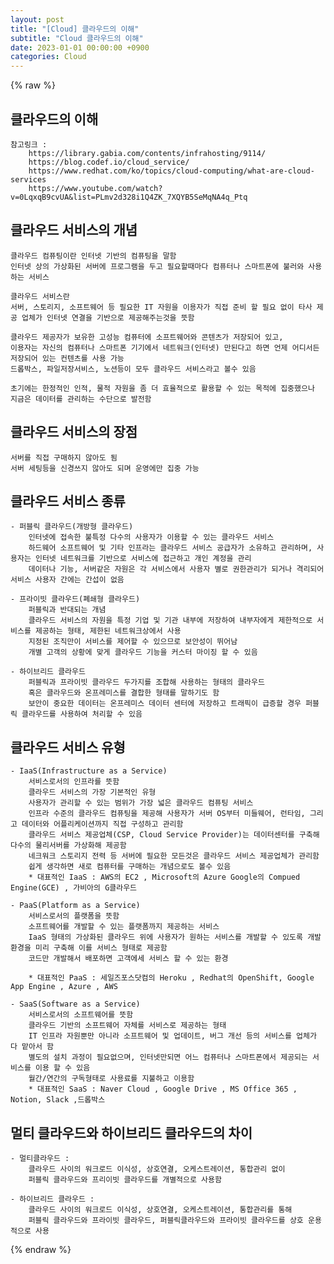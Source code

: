 ```yaml
---
layout: post
title: "[Cloud] 클라우드의 이해"
subtitle: "Cloud 클라우드의 이해"
date: 2023-01-01 00:00:00 +0900
categories: Cloud
---
```

{% raw %}
## 클라우드의 이해  
	참고링크 :  
		https://library.gabia.com/contents/infrahosting/9114/  
		https://blog.codef.io/cloud_service/  
		https://www.redhat.com/ko/topics/cloud-computing/what-are-cloud-services  
		https://www.youtube.com/watch?v=0LqxqB9cvUA&list=PLmv2d328i1Q4ZK_7XQYB5SeMqNA4q_Ptq  
## 클라우드 서비스의 개념  
	클라우드 컴퓨팅이란 인터넷 기반의 컴퓨팅을 말함  
	인터넷 상의 가상화된 서버에 프로그램을 두고 필요할때마다 컴퓨터나 스마트폰에 불러와 사용하는 서비스  
  
	클라우드 서비스란  
	서버, 스토리지, 소프트웨어 등 필요한 IT 자원을 이용자가 직접 준비 할 필요 없이 타사 제공 업체가 인터넷 연결을 기반으로 제공해주는것을 뜻함  
  
	클라우드 제공자가 보유한 고성능 컴퓨터에 소프트웨어와 콘텐츠가 저장되어 있고,  
	이용자는 자신의 컴퓨터나 스마트폰 기기에서 네트워크(인터넷) 만된다고 하면 언제 어디서든 저장되어 있는 컨텐츠를 사용 가능  
	드롭박스, 파일저장서비스, 노션등이 모두 클라우드 서비스라고 볼수 있음  
  
	초기에는 한정적인 인적, 물적 자원을 좀 더 효율적으로 활용할 수 있는 목적에 집중했으나  
	지금은 데이터를 관리하는 수단으로 발전함  
  
## 클라우드 서비스의 장점  
	서버를 직접 구매하지 않아도 됨  
	서버 세팅등을 신경쓰지 않아도 되며 운영에만 집중 가능  
  
## 클라우드 서비스 종류  
  
	- 퍼블릭 클라우드(개방형 클라우드)  
		인터넷에 접속한 불특정 다수의 사용자가 이용할 수 있는 클라우드 서비스  
		하드웨어 소프트웨어 및 기타 인프라는 클라우드 서비스 공급자가 소유하고 관리하며, 사용자는 인터넷 네트워크를 기반으로 서비스에 접근하고 개인 계정을 관리  
		데이터나 기능, 서버같은 자원은 각 서비스에서 사용자 별로 권한관리가 되거나 격리되어 서비스 사용자 간에는 간섭이 없음  
  
	- 프라이빗 클라우드(폐쇄형 클라우드)  
		퍼블릭과 반대되는 개념  
		클라우드 서비스의 자원을 특정 기업 및 기관 내부에 저장하여 내부자에게 제한적으로 서비스를 제공하는 형태, 제한된 네트워크상에서 사용  
		지정된 조직만이 서비스를 제어할 수 있으므로 보안성이 뛰어남  
		개별 고객의 상황에 맞게 클라우드 기능을 커스터 마이징 할 수 있음  
  
	- 하이브리드 클라우드  
		퍼블릭과 프라이빗 클라우드 두가지를 조합해 사용하는 형태의 클라우드  
		혹은 클라우드와 온프레미스를 결합한 형태를 말하기도 함  
		보안이 중요한 데이터는 온프레미스 데이터 센터에 저장하고 트래픽이 급증할 경우 퍼블릭 클라우드를 사용하여 처리할 수 있음  
  
## 클라우드 서비스 유형  
  
	- IaaS(Infrastructure as a Service)  
		서비스로서의 인프라를 뜻함  
		클라우드 서비스의 가장 기본적인 유형  
		사용자가 관리할 수 있는 범위가 가장 넓은 클라우드 컴퓨팅 서비스  
		인프라 수준의 클라우드 컴퓨팅을 제공해 사용자가 서버 OS부터 미들웨어, 런타임, 그리고 데이터와 어플리케이션까지 직접 구성하고 관리함  
		클라우드 서비스 제공업체(CSP, Cloud Service Provider)는 데이터센터를 구축해 다수의 물리서버를 가상화해 제공함  
		네크워크 스토리지 전력 등 서버에 필요한 모든것은 클라우드 서비스 제공업체가 관리함  
		쉽게 생각하면 새로 컴퓨터를 구매하는 개념으로도 볼수 있음  
		* 대표적인 IaaS : AWS의 EC2 , Microsoft의 Azure Google의 Compued Engine(GCE) , 가비아의 G클라우드  
  
	- PaaS(Platform as a Service)  
		서비스로서의 플랫폼을 뜻함  
		소프트웨어를 개발할 수 있는 플랫폼까지 제공하는 서비스  
		IaaS 형태의 가상화된 클라우드 위에 사용자가 원하는 서비스를 개발할 수 있도록 개발 환경을 미리 구축해 이를 서비스 형태로 제공함  
		코드만 개발해서 배포하면 고객에세 서비스 할 수 있는 환경  
  
		* 대표적인 PaaS : 세일즈포스닷컴의 Heroku , Redhat의 OpenShift, Google App Engine , Azure , AWS  
  
	- SaaS(Software as a Service)  
		서비스로서의 소프트웨어를 뜻함  
		클라우드 기반의 소프트웨어 자체를 서비스로 제공하는 형태  
		IT 인프라 자원뿐만 아니라 소프트웨어 및 업데이트, 버그 개선 등의 서비스를 업체가 다 맡아서 함  
		별도의 설치 과정이 필요없으며, 인터넷만되면 어느 컴퓨터나 스마트폰에서 제공되는 서비스를 이용 할 수 있음  
		월간/연간의 구독형태로 사용료를 지불하고 이용함  
		* 대표적인 SaaS : Naver Cloud , Google Drive , MS Office 365 , Notion, Slack ,드롭박스  
  
## 멀티 클라우드와 하이브리드 클라우드의 차이  
  
	- 멀티클라우드 :  
		클라우드 사이의 워크로드 이식성, 상호연결, 오케스트레이션, 통합관리 없이  
		퍼블릭 클라우드와 프리이빗 클라우드를 개별적으로 사용함  
  
	- 하이브리드 클라우드 :  
		클라우드 사이의 워크로드 이식성, 상호연결, 오케스트레이션, 통합관리를 통해  
		퍼블릭 클라우드와 프라이빗 클라우드, 퍼블릭클라우드와 프라이빗 클라우드를 상호 운용적으로 사용  
  

{% endraw %}

